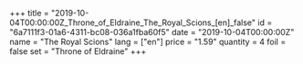 +++
title = "2019-10-04T00:00:00Z_Throne_of_Eldraine_The_Royal_Scions_[en]_false"
id = "6a7111f3-01a6-4311-bc08-036a1fba60f5"
date = "2019-10-04T00:00:00Z"
name = "The Royal Scions"
lang = ["en"]
price = "1.59"
quantity = 4
foil = false
set = "Throne of Eldraine"
+++
